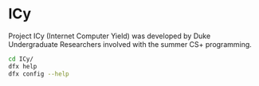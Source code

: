 # ICy

Project ICy (Internet Computer Yield) was developed by Duke Undergraduate Researchers involved with the summer CS+ programming. 

```bash
cd ICy/
dfx help
dfx config --help
```

